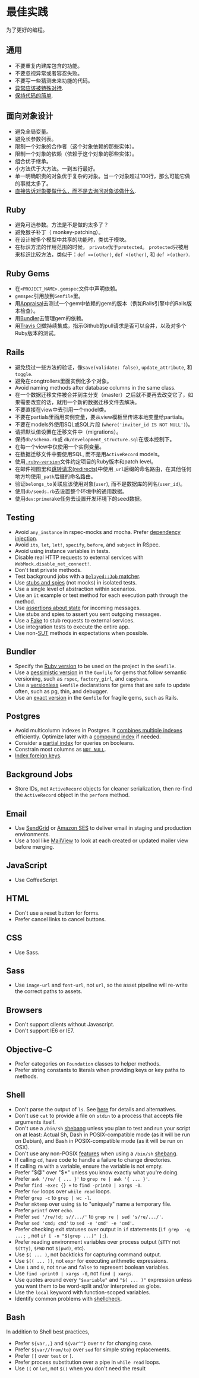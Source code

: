 最佳实践
==============

为了更好的编程。

通用
-------

* 不要重复内建库包含的功能。
* 不要忽视异常或者容忍失败。
* 不要写一些猜测未来功能的代码。
* [异常应该被特殊对待].
* [保持代码的简单].

[异常应该被特殊对待]: http://www.readability.com/~/yichhgvu
[保持代码的简单]: http://www.readability.com/~/ko2aqda2

面向对象设计
----------------------

* 避免全局变量。
* 避免长参数列表。
* 限制一个对象的合作者（这个对象依赖的那些实体）。
* 限制一个对象的依赖（依赖于这个对象的那些实体）。
* 组合优于继承。
* 小方法优于大方法。一到五行最好。
* 单一明确职责的对象优于复杂的对象。当一个对象超过100行，那么可能它做的事就太多了。
* [直接告诉对象要做什么，而不是去询问对象该做什么].

[直接告诉对象要做什么，而不是去询问对象该做什么]: http://robots.thoughtbot.com/post/27572137956/tell-dont-ask

Ruby
----

* 避免可选参数。方法是不是做的太多了？
* 避免猴子补丁（ monkey-patching）。
* 在设计被多个模型中共享的功能时，类优于模块。
* 在标识方法的作用范围的时候， `private`优于`protected`。  `protected`只被用来标识比较方法，类似于：`def ==(other)`, `def <(other)`, 和 `def >(other)`.

Ruby Gems
---------

* 在`<PROJECT_NAME>.gemspec`文件中声明依赖。
* `gemspec`引用放到`Gemfile`里。
* 用[Appraisal]去测试一个gem中依赖的gem的版本（例如Rails引擎中的Rails版本检查）。
* 用[Bundler]去管理gem的依赖。
* 用[Travis CI]做持续集成，指示Github的pull请求是否可以合并，以及对多个Ruby版本的测试。

[Appraisal]: https://github.com/thoughtbot/appraisal
[Bundler]: http://bundler.io
[Travis CI]: http://travis-ci.org

Rails
-----

* 避免绕过一些方法的验证，像`save(validate: false)`,
  `update_attribute`, 和 `toggle`.
* 避免在congtrollers里面实例化多个对象。
* Avoid naming methods after database columns in the same class.
* 在一个数据迁移文件被合并到主分支（master）之后就不要再去改变它了，如果需要改变的话，就用一个新的数据迁移文件去解决。
* 不要直接在view中去引用一个model类。
* 不要在partials里面用实例变量，要从view模板里传递本地变量给partials。
* 不要在models外使用SQL或SQL片段 (`where('inviter_id IS NOT NULL')`)。
* 请把默认值设置在迁移文件中（migrations）。
* 保持`db/schema.rb`或 `db/development_structure.sql`在版本控制下。
* 在每一个view中仅使用一个实例变量。
* 在数据迁移文件中要使用SQL, 而不是用`ActiveRecord` models。
* 使用[`.ruby-version`]文件约定项目的Ruby版本和patch level。
* 在邮件视图里和[跳转请求(redirects)]中使用`_url`后缀的命名路由，在其他任何地方均使用`_path`后缀的命名路由。
* 验证`belongs_to`关联应该使用对象(`user`), 而不是数据库的列名(`user_id`)。
* 使用`db/seeds.rb`去设置整个环境中的通用数据。 
* 使用`dev:prime`rake任务去设置开发环境下的seed数据。

[`.ruby-version`]: https://gist.github.com/fnichol/1912050
[跳转请求(redirects)]: http://www.w3.org/Protocols/rfc2616/rfc2616-sec14.html#sec14.30

Testing
-------

* Avoid `any_instance` in rspec-mocks and mocha. Prefer [dependency injection].
* Avoid `its`, `let`, `let!`, `specify`, `before`, and `subject` in RSpec.
* Avoid using instance variables in tests.
* Disable real HTTP requests to external services with
  `WebMock.disable_net_connect!`.
* Don't test private methods.
* Test background jobs with a [`Delayed::Job` matcher].
* Use [stubs and spies] \(not mocks\) in isolated tests.
* Use a single level of abstraction within scenarios.
* Use an `it` example or test method for each execution path through the method.
* Use [assertions about state] for incoming messages.
* Use stubs and spies to assert you sent outgoing messages.
* Use a [Fake] to stub requests to external services.
* Use integration tests to execute the entire app.
* Use non-[SUT] methods in expectations when possible.

[dependency injection]: http://en.wikipedia.org/wiki/Dependency_injection
[`Delayed::Job` matcher]: https://gist.github.com/3186463
[stubs and spies]: http://robots.thoughtbot.com/post/159805295/spy-vs-spy
[assertions about state]: https://speakerdeck.com/skmetz/magic-tricks-of-testing-railsconf?slide=51
[Fake]: http://robots.thoughtbot.com/post/219216005/fake-it
[SUT]: http://xunitpatterns.com/SUT.html

Bundler
-------

* Specify the [Ruby version] to be used on the project in the `Gemfile`.
* Use a [pessimistic version] in the `Gemfile` for gems that follow semantic
  versioning, such as `rspec`, `factory_girl`, and `capybara`.
* Use a [versionless] `Gemfile` declarations for gems that are safe to update
  often, such as pg, thin, and debugger.
* Use an [exact version] in the `Gemfile` for fragile gems, such as Rails.

[Ruby version]: http://bundler.io/v1.3/gemfile_ruby.html
[exact version]: http://robots.thoughtbot.com/post/35717411108/a-healthy-bundle
[pessimistic version]: http://robots.thoughtbot.com/post/35717411108/a-healthy-bundle
[versionless]: http://robots.thoughtbot.com/post/35717411108/a-healthy-bundle

Postgres
--------

* Avoid multicolumn indexes in Postgres. It [combines multiple indexes]
  efficiently. Optimize later with a [compound index] if needed.
* Consider a [partial index] for queries on booleans.
* Constrain most columns as [`NOT NULL`].
* [Index foreign keys].

[`NOT NULL`]: http://www.postgresql.org/docs/9.1/static/ddl-constraints.html#AEN2444
[combines multiple indexes]: http://www.postgresql.org/docs/9.1/static/indexes-bitmap-scans.html
[compound index]: http://www.postgresql.org/docs/9.2/static/indexes-bitmap-scans.html
[partial index]: http://www.postgresql.org/docs/9.1/static/indexes-partial.html
[Index foreign keys]: https://tomafro.net/2009/08/using-indexes-in-rails-index-your-associations

Background Jobs
---------------

* Store IDs, not `ActiveRecord` objects for cleaner serialization, then re-find
  the `ActiveRecord` object in the `perform` method.

Email
-----

* Use [SendGrid] or [Amazon SES] to deliver email in staging and production
  environments.
* Use a tool like [MailView] to look at each created or updated mailer view
  before merging.

[Amazon SES]: http://robots.thoughtbot.com/post/3105121049/delivering-email-with-amazon-ses-in-a-rails-3-app
[SendGrid]: https://devcenter.heroku.com/articles/sendgrid
[MailView]: https://github.com/37signals/mail_view

JavaScript
----------

* Use CoffeeScript.

HTML
----

* Don't use a reset button for forms.
* Prefer cancel links to cancel buttons.

CSS
---

* Use Sass.

Sass
----

* Use `image-url` and `font-url`, not `url`, so the asset pipeline will re-write
  the correct paths to assets.

Browsers
--------

* Don't support clients without Javascript.
* Don't support IE6 or IE7.

Objective-C
-----------

* Prefer categories on `Foundation` classes to helper methods.
* Prefer string constants to literals when providing keys or key paths to methods.

Shell
-----

* Don't parse the output of `ls`. See [here][parsingls] for details and 
  alternatives.
* Don't use `cat` to provide a file on `stdin` to a process that accepts 
  file arguments itself.
* Don't use a `/bin/sh` [shebang][] unless you plan to test and run your 
  script on at least: Actual Sh, Dash in POSIX-compatible mode (as it 
  will be run on Debian), and Bash in POSIX-compatible mode (as it will 
  be run on OSX).
* Don't use any non-POSIX [features][bashisms] when using a `/bin/sh` 
  [shebang][].
* If calling `cd`, have code to handle a failure to change directories.
* If calling `rm` with a variable, ensure the variable is not empty.
* Prefer "$@" over "$\*" unless you know exactly what you're doing.
* Prefer `awk '/re/ { ... }'` to `grep re | awk '{ ... }'`.
* Prefer `find -exec {} +` to `find -print0 | xargs -0`.
* Prefer `for` loops over `while read` loops.
* Prefer `grep -c` to `grep | wc -l`.
* Prefer `mktemp` over using `$$` to "uniquely" name a temporary file.
* Prefer `printf` over `echo`.
* Prefer `sed '/re/!d; s//.../'` to `grep re | sed 's/re/.../'`.
* Prefer `sed 'cmd; cmd'` to `sed -e 'cmd' -e 'cmd'`.
* Prefer checking exit statuses over output in `if` statements (`if grep 
  -q ...; `, not `if [ -n "$(grep ...)" ];`).
* Prefer reading environment variables over process output (`$TTY` not 
  `$(tty)`, `$PWD` not `$(pwd)`, etc).
* Use `$( ... )`, not backticks for capturing command output.
* Use `$(( ... ))`, not `expr` for executing arithmetic expressions.
* Use `1` and `0`, not `true` and `false` to represent boolean 
  variables.
* Use `find -print0 | xargs -0`, not `find | xargs`.
* Use quotes around every `"$variable"` and `"$( ... )"` expression 
  unless you want them to be word-split and/or interpreted as globs.
* Use the `local` keyword with function-scoped variables.
* Identify common problems with [shellcheck][].

[shebang]: http://en.wikipedia.org/wiki/Shebang_(Unix)
[parsingls]: http://mywiki.wooledge.org/ParsingLs
[bashisms]: http://mywiki.wooledge.org/Bashism
[shellcheck]: http://www.shellcheck.net/

Bash
----

In addition to Shell best practices,

* Prefer `${var,,}` and `${var^^}` over `tr` for changing case.
* Prefer `${var//from/to}` over `sed` for simple string replacements.
* Prefer `[[` over `test` or `[`.
* Prefer process substitution over a pipe in `while read` loops.
* Use `((` or `let`, not `$((` when you don't need the result
